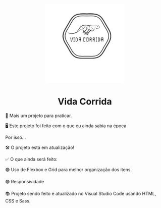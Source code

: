 <p align="center">
  <img width="250" src="./imagem/readme/LOGO.png">
</p>

<h1 align="center">Vida Corrida</h1>

:rocket: Mais um projeto para praticar.

:desktop_computer: Este projeto foi feito com o que eu ainda sabia na época

Por isso...

:hammer_and_wrench: O projeto está em atualização!

:white_check_mark: O que ainda será feito:

:green_circle: Uso de Flexbox e Grid para melhor organização dos itens.

:green_circle: Responsividade

:books: Projeto sendo feito e atualizado no Visual Studio Code usando HTML, CSS e Sass.
